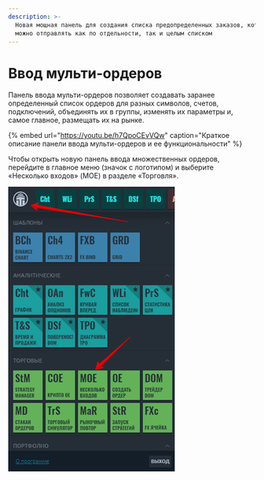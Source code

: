 ```yaml
---
description: >-
  Новая мощная панель для создания списка предопределенных заказов, который
  можно отправлять как по отдельности, так и целым списком
---
```


# Ввод мульти-ордеров

Панель ввода мульти-ордеров позволяет создавать заранее определенный список ордеров для разных символов, счетов, подключений, объединять их в группы, изменять их параметры и, самое главное, размещать их на рынке.

{% embed url="https://youtu.be/h7QpoCEvVQw" caption="Краткое описание панели ввода мульти-ордеров и ее функциональности" %}

Чтобы открыть новую панель ввода множественных ордеров, перейдите в главное меню \(значок с логотипом\) и выберите «Несколько входов» \(MOE\) в разделе «Торговля».

![](../.gitbook/assets/menyu-panel-neskolko-vkhodov.png)


